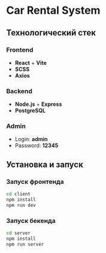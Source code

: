 # Car Rental System

## Технологический стек

### Frontend
- **React** + **Vite**  
- **SCSS** 
- **Axios**

### Backend  
- **Node.js** + **Express**  
- **PostgreSQL** 

### Admin
- Login: **admin**
- Password: **12345** 

## Установка и запуск

### Запуск фронтенда
```bash
cd client
npm install
npm run dev
```

### Запуск бекенда
```bash
cd server
npm install
npm run server
```
